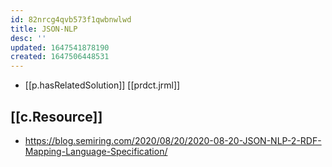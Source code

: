 ```yaml
---
id: 82nrcg4qvb573f1qwbnwlwd
title: JSON-NLP
desc: ''
updated: 1647541878190
created: 1647506448531
---
```



- [[p.hasRelatedSolution]] [[prdct.jrml]]

## [[c.Resource]]

- https://blog.semiring.com/2020/08/20/2020-08-20-JSON-NLP-2-RDF-Mapping-Language-Specification/
